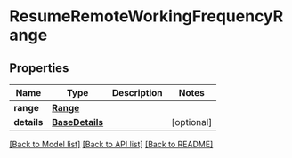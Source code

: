 # ResumeRemoteWorkingFrequencyRange


## Properties
Name | Type | Description | Notes
------------ | ------------- | ------------- | -------------
**range** | [**Range**](Range.md) |  | 
**details** | [**BaseDetails**](BaseDetails.md) |  | [optional] 

[[Back to Model list]](../README.md#documentation-for-models) [[Back to API list]](../README.md#documentation-for-api-endpoints) [[Back to README]](../README.md)


